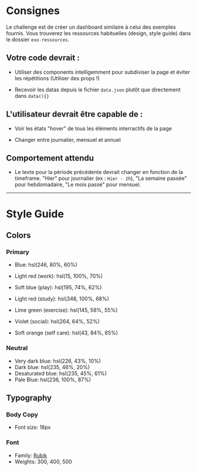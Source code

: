 # Consignes

Le challenge est de créer un dashboard similaire à celui des exemples fournis. Vous trouverez les ressources habituelles (design, style guide) dans le dossier `exo-ressources`.

## Votre code devrait :

- Utiliser des components intelligemment pour subdiviser la page et éviter les répétitions (Utiliser des props !)

- Recevoir les datas depuis le fichier `data.json` plutôt que directement dans `data(){}`

## L'utilisateur devrait être capable de :

- Voir les états "hover" de tous les éléments interractifs de la page

- Changer entre journalier, mensuel et annuel

## Comportement attendu

- Le texte pour la période précédente devrait changer en fonction de la timeframe. "Hier" pour journalier (ex : `Hier - 2h`), "La semaine passée" pour hebdomadaire, "Le mois passé" pour mensuel.

---

# Style Guide

## Colors

### Primary

- Blue: hsl(246, 80%, 60%)

- Light red (work): hsl(15, 100%, 70%)
- Soft blue (play): hsl(195, 74%, 62%)
- Light red (study): hsl(348, 100%, 68%)
- Lime green (exercise): hsl(145, 58%, 55%)
- Violet (social): hsl(264, 64%, 52%)
- Soft orange (self care): hsl(43, 84%, 65%)

### Neutral

- Very dark blue: hsl(226, 43%, 10%)
- Dark blue: hsl(235, 46%, 20%)
- Desaturated blue: hsl(235, 45%, 61%)
- Pale Blue: hsl(236, 100%, 87%)

## Typography

### Body Copy

- Font size: 18px

### Font

- Family: [Rubik](https://fonts.google.com/specimen/Rubik)
- Weights: 300, 400, 500
